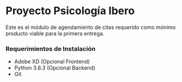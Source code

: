 # Proyecto Psicología Ibero
Este es el módulo de agendamiento de citas requerido como mónimo producto viable 
para la primera entrega.

### Requerimientos de Instalación
- Adobe XD (Opcional Frontend)
- Python 3.8.3 (Opcional Backend)
- Git 
